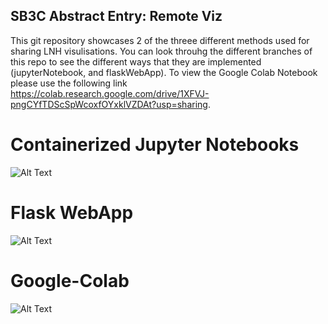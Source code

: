 ## SB3C Abstract Entry: Remote Viz
This git repository showcases 2 of the threee different methods used for sharing LNH visulisations. You can look throuhg the different branches of this repo to see the different ways that they are implemented (jupyterNotebook, and flaskWebApp). To view the Google Colab Notebook please use the following link https://colab.research.google.com/drive/1XFVJ-pngCYfTDScSpWcoxfOYxklVZDAt?usp=sharing.


# Containerized Jupyter Notebooks

![Alt Text](/figures/docker_jupyter_architecture.drawio.png)

# Flask WebApp

![Alt Text](/figures/flask_webpage_architecture.drawio.png)

# Google-Colab

![Alt Text](/figures/google_colab_architecture.drawio.png)
